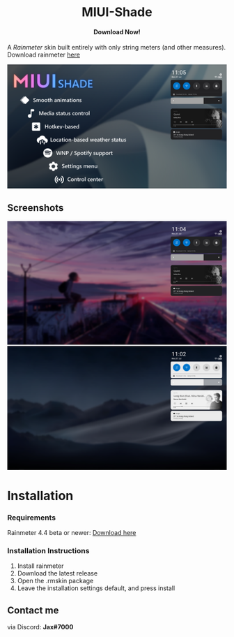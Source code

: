 <h1 align="center">
  MIUI-Shade
</h1>

<h4 align="center">Download Now!</h4>

A *Rainmeter* skin built entirely with only string meters (and other measures). Download rainmeter [here](https://www.rainmeter.net/)

<img src="https://github.com/EnhancedJax/MIUI-Shade/blob/test/%40Resources/Images/Splash.png"/>

## Screenshots

<img src="https://github.com/EnhancedJax/MIUI-Shade/blob/test/%40Resources/Images/P1.png"/>

<img src="https://github.com/EnhancedJax/MIUI-Shade/blob/test/%40Resources/Images/P2.png"/>

# Installation
### Requirements
Rainmeter 4.4 beta or newer: [Download here](https://www.rainmeter.net/)

### Installation Instructions
1. Install rainmeter
1. Download the latest release
1. Open the .rmskin package 
1. Leave the installation settings default, and press install
  
## Contact me
via Discord: **Jax#7000**
